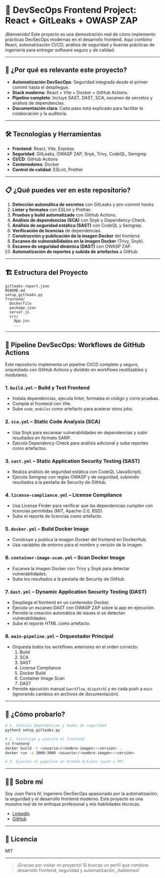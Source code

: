 # 🚀 DevSecOps Frontend Project: React + GitLeaks + OWASP ZAP

¡Bienvenido! Este proyecto es una demostración real de cómo implemento prácticas DevSecOps modernas en el desarrollo frontend. Aquí combino React, automatización CI/CD, análisis de seguridad y buenas prácticas de ingeniería para entregar software seguro y de calidad.

---

## 🌟 ¿Por qué es relevante este proyecto?

- **Automatización DevSecOps**: Seguridad integrada desde el primer commit hasta el despliegue.
- **Stack moderno**: React + Vite + Docker + GitHub Actions.
- **Pipeline completo**: Incluye SAST, DAST, SCA, escaneo de secretos y análisis de dependencias.
- **Documentación clara**: Cada paso está explicado para facilitar la colaboración y la auditoría.

---

## 🛠️ Tecnologías y Herramientas

- **Frontend**: React, Vite, Express
- **Seguridad**: GitLeaks, OWASP ZAP, Snyk, Trivy, CodeQL, Semgrep
- **CI/CD**: GitHub Actions
- **Contenedores**: Docker
- **Control de calidad**: ESLint, Prettier

---

## 📋 ¿Qué puedes ver en este repositorio?

1. **Detección automática de secretos** con GitLeaks y pre-commit hooks.
2. **Linter y formateo** con ESLint y Prettier.
3. **Pruebas y build automatizado** con GitHub Actions.
4. **Análisis de dependencias (SCA)** con Snyk y Dependency-Check.
5. **Análisis de seguridad estática (SAST)** con CodeQL y Semgrep.
6. **Verificación de licencias** de dependencias.
7. **Construcción y publicación de la imagen Docker** del frontend.
8. **Escaneo de vulnerabilidades en la imagen Docker** (Trivy, Snyk).
9. **Escaneo de seguridad dinámica (DAST)** con OWASP ZAP.
10. **Automatización de reportes y subida de artefactos** a GitHub.

---

## 🏗️ Estructura del Proyecto

```
gitleaks-report.json
README.md
setup_gitleaks.py
frontend/
  Dockerfile
  package.json
  server.js
  src/
    App.jsx
    ...
```

---

## 🚦 Pipeline DevSecOps: Workflows de GitHub Actions

Este repositorio implementa un pipeline CI/CD completo y seguro, orquestado con GitHub Actions y dividido en workflows reutilizables y modulares:

### 1. `build.yml` – Build y Test Frontend
- Instala dependencias, ejecuta linter, formatea el código y corre pruebas.
- Compila el frontend con Vite.
- Sube `node_modules` como artefacto para acelerar otros jobs.

### 2. `sca.yml` – Static Code Analysis (SCA)
- Usa Snyk para escanear vulnerabilidades en dependencias y subir resultados en formato SARIF.
- Ejecuta Dependency-Check para análisis adicional y sube reportes como artefactos.

### 3. `sast.yml` – Static Application Security Testing (SAST)
- Realiza análisis de seguridad estática con CodeQL (JavaScript).
- Ejecuta Semgrep con reglas OWASP y de seguridad, subiendo resultados a la pestaña de Security de GitHub.

### 4. `license-compliance.yml` – License Compliance
- Usa License Finder para verificar que las dependencias cumplen con licencias permitidas (MIT, Apache-2.0, BSD).
- Sube el reporte de licencias como artefacto.

### 5. `docker.yml` – Build Docker Image
- Construye y publica la imagen Docker del frontend en DockerHub.
- Usa variables de entorno para el nombre y versión de la imagen.

### 6. `container-image-scan.yml` – Scan Docker Image
- Escanea la imagen Docker con Trivy y Snyk para detectar vulnerabilidades.
- Sube los resultados a la pestaña de Security de GitHub.

### 7. `dast.yml` – Dynamic Application Security Testing (DAST)
- Despliega el frontend en un contenedor Docker.
- Ejecuta un escaneo DAST con OWASP ZAP sobre la app en ejecución.
- Permite la creación automática de issues si se detectan vulnerabilidades.
- Sube el reporte HTML como artefacto.

### 8. `main-pipeline.yml` – Orquestador Principal
- Orquesta todos los workflows anteriores en el orden correcto:
  1. Build
  2. SCA
  3. SAST
  4. License Compliance
  5. Docker Build
  6. Container Image Scan
  7. DAST
- Permite ejecución manual (`workflow_dispatch`) y en cada push a `main` (ignorando cambios en archivos de documentación).

---

## 🚀 ¿Cómo probarlo?

```bash
# 1. Instala dependencias y hooks de seguridad
python3 setup_gitleaks.py

# 2. Construye y ejecuta el frontend
cd frontend
docker build -t <usuario>/<nombre-imagen>:<versión> .
docker run -p 3000:3000 <usuario>/<nombre-imagen>:<versión>

# 3. Ejecuta el pipeline en GitHub Actions (push o PR)
```

---

## 👨‍💻 Sobre mí

Soy Juan Parra IV, ingeniero DevSecOps apasionado por la automatización, la seguridad y el desarrollo frontend moderno. Este proyecto es una muestra real de mi enfoque profesional y mis habilidades técnicas.

- [LinkedIn](https://www.linkedin.com/in/juanparraiv)
- [GitHub](https://github.com/JuanParraIV)

---

## 📄 Licencia

MIT

---

> ¡Gracias por visitar mi proyecto! Si buscas un perfil que combine desarrollo frontend, seguridad y automatización, ¡hablemos!

